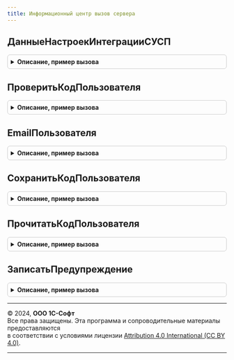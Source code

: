 ```yaml
---
title: Информационный центр вызов сервера
---
```



## ДанныеНастроекИнтеграцииСУСП
<details style="margin: 1em 0; padding: 0.5em; border: 1px solid #ccc; border-radius: 6px;">

<summary style="font-weight: bold; cursor: pointer;">Описание, пример вызова</summary>

```bsl

// Информация о подключении локальной базы к службе поддержки
//
// Возвращаемое значение:
//  Структура - содержит поля:
//  	* АдресВнешнегоАнонимногоИнтерфейсаУСП - Строка - адрес HTTP-сервиса ext_sd службы поддержки
//  	* АдресАнонимногоСервисаИнтеграцииСИнформационнымЦентромУСП - Строка - адрес web-сервиса службы поддержки
//  	* ПодтвержденКодДляИнтеграцииСУСП - Булево - если Истина, то база подключена к службе поддержки
//  	* АдресПочтыАбонентаДляИнтеграцииСУСП - Строка - E-mail пользователя,
//			от имени которого локальной база подключена к службе поддержки
//  	* КодРегистрацииВУСП - Строка - код, при помощи которого база зарегистрирована в службе поддержки
//
Функция ДанныеНастроекИнтеграцииСУСП() Экспорт
```

Пример вызова
```bsl
Результат = ИнформационныйЦентрВызовСервера.ДанныеНастроекИнтеграцииСУСП() 
```
</details>

## ПроверитьКодПользователя
<details style="margin: 1em 0; padding: 0.5em; border: 1px solid #ccc; border-radius: 6px;">

<summary style="font-weight: bold; cursor: pointer;">Описание, пример вызова</summary>

```bsl

// Проверяет код пользователя для работы со службой поддержки.
//
// Параметры:
//  КодПользователя	 - Строка - проверяемый код
//  Email			 - Строка - e-mail пользователя, код которого проверяется
//
// Возвращаемое значение:
//  Структура - с полями:
//  	* КодВерный - Булево
//  	* ТекстСообщения - Строка - заполянется, если код некорректен
//
Функция ПроверитьКодПользователя(КодПользователя, Email) Экспорт
```

Пример вызова
```bsl
Результат = ИнформационныйЦентрВызовСервера.ПроверитьКодПользователя(КодПользователя, Email) 
```
</details>

## EmailПользователя
<details style="margin: 1em 0; padding: 0.5em; border: 1px solid #ccc; border-radius: 6px;">

<summary style="font-weight: bold; cursor: pointer;">Описание, пример вызова</summary>

```bsl


// Email пользователя для работы с обращениями
//
// Возвращаемое значение:
//  Строка - e-mail
//
Функция EmailПользователя() Экспорт
```

Пример вызова
```bsl
Результат = ИнформационныйЦентрВызовСервера.EmailПользователя() 
```
</details>

## СохранитьКодПользователя
<details style="margin: 1em 0; padding: 0.5em; border: 1px solid #ccc; border-radius: 6px;">

<summary style="font-weight: bold; cursor: pointer;">Описание, пример вызова</summary>

```bsl

Процедура СохранитьКодПользователя(Знач ИмяКомпьютера = Неопределено, Экспорт
```

Пример вызова
```bsl
ИнформационныйЦентрВызовСервера.СохранитьКодПользователя(ИмяКомпьютера, );
```
</details>

## ПрочитатьКодПользователя
<details style="margin: 1em 0; padding: 0.5em; border: 1px solid #ccc; border-radius: 6px;">

<summary style="font-weight: bold; cursor: pointer;">Описание, пример вызова</summary>

```bsl

// Прочитать код пользователя.
//
// Параметры:
//  ИмяКомпьютера - Строка - имя компьютера
//
// Возвращаемое значение:
//  Строка - код пользователя.
Функция ПрочитатьКодПользователя(Знач ИмяКомпьютера) Экспорт
```

Пример вызова
```bsl
Результат = ИнформационныйЦентрВызовСервера.ПрочитатьКодПользователя(ИмяКомпьютера) 
```
</details>

## ЗаписатьПредупреждение
<details style="margin: 1em 0; padding: 0.5em; border: 1px solid #ccc; border-radius: 6px;">

<summary style="font-weight: bold; cursor: pointer;">Описание, пример вызова</summary>

```bsl

// Записывает предупреждение в ЖР.
//
Процедура ЗаписатьПредупреждение(ТекстПредупреждения) Экспорт
```

Пример вызова
```bsl
ИнформационныйЦентрВызовСервера.ЗаписатьПредупреждение(ТекстПредупреждения) 
```
</details>

---

© 2024, **ООО 1С-Софт**  
Все права защищены. Эта программа и сопроводительные материалы предоставляются  
в соответствии с условиями лицензии [Attribution 4.0 International (CC BY 4.0)](https://creativecommons.org/licenses/by/4.0/legalcode).

---
